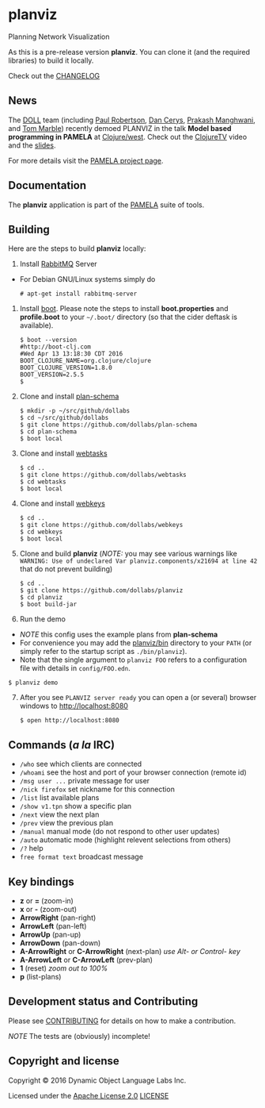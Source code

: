# planviz

Planning Network Visualization

As this is a pre-release version **planviz**. You can clone
it (and the required libraries) to build it locally.

Check out the [CHANGELOG](CHANGELOG.md)


## News

The [DOLL](http://dollabs.com/) team (including
[Paul Robertson](https://twitter.com/DrPaulRobertson),
[Dan Cerys](https://twitter.com/dcerys),
[Prakash Manghwani](https://twitter.com/manghwani), and
[Tom Marble](https://twitter.com/tmarble)) recently demoed
PLANVIZ in the talk **Model based programming in PAMELA** at
[Clojure/west](http://clojurewest.org/speakers#tmarble).
Check out the [ClojureTV](https://youtu.be/WLovW6hlYHM) video
and the [slides](https://github.com/dollabs/pamela/blob/master/doc/slides/ClojureWestHelloPamela.pdf).

For more details visit the [PAMELA project page](http://dollabs.com/projects/pamela).

## Documentation

The **planviz** application is part of the [PAMELA](https://github.com/dollabs/pamela) suite of tools.

## Building

Here are the steps to build **planviz** locally:

1. Install [RabbitMQ](https://www.rabbitmq.com/) Server
 * For Debian GNU/Linux systems simply do

   `# apt-get install rabbitmq-server`

1. Install [boot](https://github.com/dollabs/plan-schema#building).
   Please note the steps to install **boot.properties** and **profile.boot**
   to your `~/.boot/` directory (so that the cider deftask is available).

   ````
   $ boot --version
   #http://boot-clj.com
   #Wed Apr 13 13:18:30 CDT 2016
   BOOT_CLOJURE_NAME=org.clojure/clojure
   BOOT_CLOJURE_VERSION=1.8.0
   BOOT_VERSION=2.5.5
   $
   ````

2. Clone and install [plan-schema](https://github.com/dollabs/plan-schema)

   ````
   $ mkdir -p ~/src/github/dollabs
   $ cd ~/src/github/dollabs
   $ git clone https://github.com/dollabs/plan-schema
   $ cd plan-schema
   $ boot local
   ````

3. Clone and install [webtasks](https://github.com/dollabs/webtasks)

   ````
   $ cd ..
   $ git clone https://github.com/dollabs/webtasks
   $ cd webtasks
   $ boot local
   ````

4. Clone and install [webkeys](https://github.com/dollabs/webkeys)

   ````
   $ cd ..
   $ git clone https://github.com/dollabs/webkeys
   $ cd webkeys
   $ boot local
   ````

5. Clone and build **planviz** (_NOTE:_ you may see various warnings
like `WARNING: Use of undeclared Var planviz.components/x21694 at line 42`
that do not prevent building)

   ````
   $ cd ..
   $ git clone https://github.com/dollabs/planviz
   $ cd planviz
   $ boot build-jar
   ````

6. Run the demo
  * *NOTE* this config uses the example plans from **plan-schema**
  * For convenience you may add the [planviz/bin](bin) directory to your `PATH`
(or simply refer to the startup script as `./bin/planviz`).
  * Note that the single argument to `planviz FOO` refers to a configuration file
    with details in `config/FOO.edn`.

   ````
   $ planviz demo
   ````

7. After you see `PLANVIZ server ready` you can open a (or several) browser windows to [http://localhost:8080](http://localhost:8080)

   ````
   $ open http://localhost:8080
   ````

## Commands (*a la* IRC)

* `/who` see which clients are connected
* `/whoami` see the host and port of your browser connection (remote id)
* `/msg user ...` private message for user
* `/nick firefox` set nickname for this connection
* `/list` list available plans
* `/show v1.tpn` show a specific plan
* `/next` view the next plan
* `/prev` view the previous plan
* `/manual` manual mode (do not respond to other user updates)
* `/auto` automatic mode (highlight relevent selections from others)
* `/?` help
* `free format text` broadcast message

## Key bindings

* **z** or **=**  (zoom-in)
* **x** or **-** (zoom-out)
* **ArrowRight** (pan-right)
* **ArrowLeft** (pan-left)
* **ArrowUp** (pan-up)
* **ArrowDown** (pan-down)
* **A-ArrowRight** or **C-ArrowRight** (next-plan) *use Alt- or Control- key*
* **A-ArrowLeft** or **C-ArrowLeft** (prev-plan)
* **1** (reset) *zoom out to 100%*
* **p** (list-plans)

## Development status and Contributing

Please see [CONTRIBUTING](CONTRIBUTING.md) for details on
how to make a contribution.

*NOTE* The tests are (obviously) incomplete!


## Copyright and license

Copyright © 2016 Dynamic Object Language Labs Inc.

Licensed under the [Apache License 2.0](http://opensource.org/licenses/Apache-2.0) [LICENSE](LICENSE)
